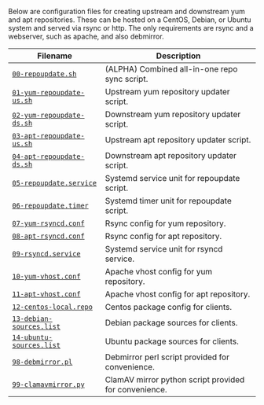 Below are configuration files for creating upstream and downstream yum and apt repositories.
These can be hosted on a CentOS, Debian, or Ubuntu system and served via rsync or http.
The only requirements are rsync and a webserver, such as apache, and also debmirror.

Filename | Description
---|---
[`00-repoupdate.sh`](#file-00-repoupdate-sh) | (ALPHA) Combined all-in-one repo sync script.
[`01-yum-repoupdate-us.sh`](#file-01-yum-repoupdate-us-sh) | Upstream yum repository updater script.
[`02-yum-repoupdate-ds.sh`](#file-02-yum-repoupdate-ds-sh) | Downstream yum repository updater script.
[`03-apt-repoupdate-us.sh`](#file-03-apt-repoupdate-us-sh) | Upstream apt repository updater script.
[`04-apt-repoupdate-ds.sh`](#file-04-apt-repoupdate-ds-sh) | Downstream apt repository updater script.
[`05-repoupdate.service`](#file-05-repoupdate-service) | Systemd service unit for repoupdate script.
[`06-repoupdate.timer`](#file-06-repoupdate-timer) | Systemd timer unit for repoupdate script.
[`07-yum-rsyncd.conf`](#file-07-yum-rsyncd-conf) | Rsync config for yum repository.
[`08-apt-rsyncd.conf`](#file-08-apt-rsyncd-conf) | Rsync config for apt repository.
[`09-rsyncd.service`](#file-09-rsyncd-service) | Systemd service unit for rsyncd service.
[`10-yum-vhost.conf`](#file-10-yum-vhost-conf) | Apache vhost config for yum repository.
[`11-apt-vhost.conf`](#file-11-apt-vhost-conf) | Apache vhost config for apt repository.
[`12-centos-local.repo`](#file-12-centos-local-repo) | Centos package config for clients.
[`13-debian-sources.list`](#file-13-debian-sources-list) | Debian package sources for clients.
[`14-ubuntu-sources.list`](#file-14-ubuntu-sources-list) | Ubuntu package sources for clients.
[`98-debmirror.pl`](#file-98-debmirror-pl) | Debmirror perl script provided for convenience.
[`99-clamavmirror.py`](#file-99-clamavmirror-py) | ClamAV mirror python script provided for convenience.